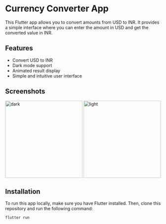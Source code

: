 # Currency Converter App

This Flutter app allows you to convert amounts from USD to INR. It provides a simple interface where you can enter the amount in USD and get the converted value in INR.

## Features

- Convert USD to INR
- Dark mode support
- Animated result display
- Simple and intuitive user interface

## Screenshots

<img src="https://github.com/Ayushhhshh/currency_converter/assets/120326710/747a8bad-74ef-4ca0-9574-ce92fa38acd5" alt="dark" width="250"> <img src="https://github.com/Ayushhhshh/currency_converter/assets/120326710/34d6f581-86e5-4aa5-b699-8ed0e224df72" alt="light" width="250">

## Installation

To run this app locally, make sure you have Flutter installed. Then, clone this repository and run the following command:

```bash
flutter run
